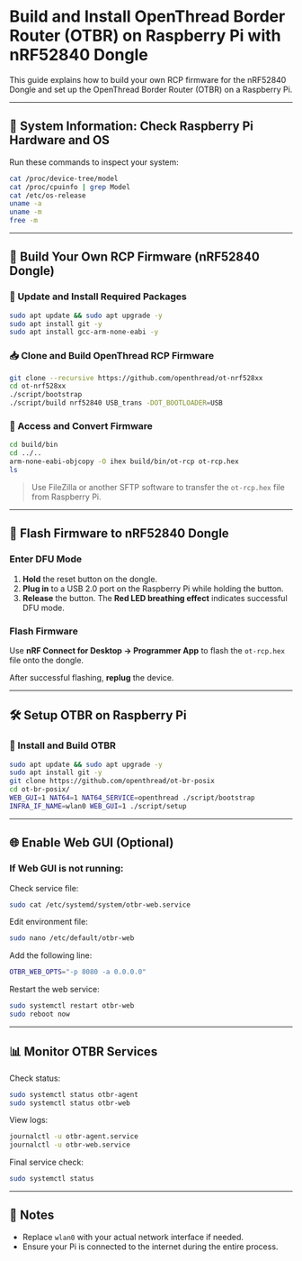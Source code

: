 # Build and Install OpenThread Border Router (OTBR) on Raspberry Pi with nRF52840 Dongle

This guide explains how to build your own RCP firmware for the nRF52840 Dongle and set up the OpenThread Border Router (OTBR) on a Raspberry Pi.

---

## 🧰 System Information: Check Raspberry Pi Hardware and OS

Run these commands to inspect your system:

```bash
cat /proc/device-tree/model
cat /proc/cpuinfo | grep Model
cat /etc/os-release
uname -a
uname -m
free -m
```

---

## 🔨 Build Your Own RCP Firmware (nRF52840 Dongle)

### 🔄 Update and Install Required Packages

```bash
sudo apt update && sudo apt upgrade -y
sudo apt install git -y
sudo apt install gcc-arm-none-eabi -y
```

### 📥 Clone and Build OpenThread RCP Firmware

```bash
git clone --recursive https://github.com/openthread/ot-nrf528xx
cd ot-nrf528xx
./script/bootstrap
./script/build nrf52840 USB_trans -DOT_BOOTLOADER=USB
```

### 📂 Access and Convert Firmware

```bash
cd build/bin
cd ../..
arm-none-eabi-objcopy -O ihex build/bin/ot-rcp ot-rcp.hex
ls
```

> Use FileZilla or another SFTP software to transfer the `ot-rcp.hex` file from Raspberry Pi.

---

## 🧲 Flash Firmware to nRF52840 Dongle

### Enter DFU Mode

1. **Hold** the reset button on the dongle.
2. **Plug in** to a USB 2.0 port on the Raspberry Pi while holding the button.
3. **Release** the button. The **Red LED breathing effect** indicates successful DFU mode.

### Flash Firmware

Use **nRF Connect for Desktop → Programmer App** to flash the `ot-rcp.hex` file onto the dongle.

After successful flashing, **replug** the device.

---

## 🛠️ Setup OTBR on Raspberry Pi

### 🧰 Install and Build OTBR

```bash
sudo apt update && sudo apt upgrade -y
sudo apt install git -y
git clone https://github.com/openthread/ot-br-posix
cd ot-br-posix/
WEB_GUI=1 NAT64=1 NAT64_SERVICE=openthread ./script/bootstrap
INFRA_IF_NAME=wlan0 WEB_GUI=1 ./script/setup
```

---

## 🌐 Enable Web GUI (Optional)

### If Web GUI is not running:

Check service file:

```bash
sudo cat /etc/systemd/system/otbr-web.service
```

Edit environment file:

```bash
sudo nano /etc/default/otbr-web
```

Add the following line:

```bash
OTBR_WEB_OPTS="-p 8080 -a 0.0.0.0"
```

Restart the web service:

```bash
sudo systemctl restart otbr-web
sudo reboot now
```

---

## 📊 Monitor OTBR Services

Check status:

```bash
sudo systemctl status otbr-agent
sudo systemctl status otbr-web
```

View logs:

```bash
journalctl -u otbr-agent.service
journalctl -u otbr-web.service
```

Final service check:

```bash
sudo systemctl status
```

---

## 📎 Notes

- Replace `wlan0` with your actual network interface if needed.
- Ensure your Pi is connected to the internet during the entire process.